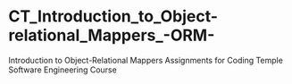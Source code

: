 # CT_Introduction_to_Object-relational_Mappers_-ORM-
Introduction to Object-Relational Mappers Assignments for Coding Temple Software Engineering Course
